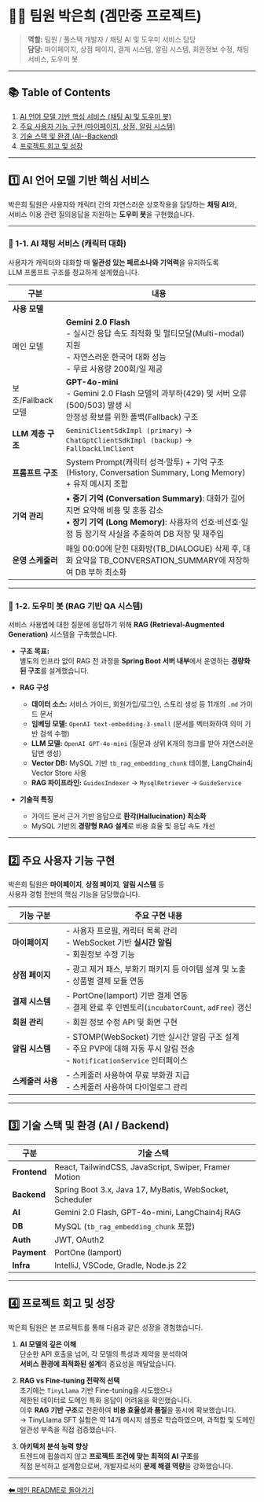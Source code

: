 # 🧑‍💻 팀원 박은희 (겜만중 프로젝트)

> **역할:** 팀원 / 풀스택 개발자 / 채팅 AI 및 도우미 서비스 담당  
> **담당:** 마이페이지, 상점 페이지, 결제 시스템, 알림 시스템, 회원정보 수정, 채팅 서비스, 도우미 봇  

---

## 📚 Table of Contents
1. [AI 언어 모델 기반 핵심 서비스 (채팅 AI 및 도우미 봇)](#1-ai-언어-모델-기반-핵심-서비스-채팅-ai-및-도우미-봇)
2. [주요 사용자 기능 구현 (마이페이지, 상점, 알림 시스템)](#2-주요-사용자-기능-구현-마이페이지-상점-알림-시스템)
3. [기술 스택 및 환경 (AI--Backend)](#3-기술-스택-및-환경-ai--backend)
4. [프로젝트 회고 및 성장](#4-프로젝트-회고-및-성장)

---

## 1️⃣ AI 언어 모델 기반 핵심 서비스

박은희 팀원은 사용자와 캐릭터 간의 자연스러운 상호작용을 담당하는 **채팅 AI**와,  
서비스 이용 관련 질의응답을 지원하는 **도우미 봇**을 구현했습니다.

---

### 🧠 1-1. AI 채팅 서비스 (캐릭터 대화)

사용자가 캐릭터와 대화할 때 **일관성 있는 페르소나와 기억력**을 유지하도록  
LLM 프롬프트 구조를 정교하게 설계했습니다.

| 구분 | 내용 |
|------|------|
| **사용 모델** |  |
| 메인 모델 | **Gemini 2.0 Flash**<br/>- 실시간 응답 속도 최적화 및 멀티모달(Multi-modal) 지원<br/>- 자연스러운 한국어 대화 성능<br/>- 무료 사용량 200회/일 제공 |
| 보조/Fallback 모델 | **GPT-4o-mini**<br/>- Gemini 2.0 Flash 모델의 과부하(429) 및 서버 오류(500/503) 발생 시<br/>  안정성 확보를 위한 폴백(Fallback) 구조 |
| **LLM 계층 구조** | `GeminiClientSdkImpl (primary)` → `ChatGptClientSdkImpl (backup)` → `FallbackLlmClient` |
| **프롬프트 구조** | System Prompt(캐릭터 성격·말투) + 기억 구조(History, Conversation Summary, Long Memory) + 유저 메시지 조합 |
| **기억 관리** | • **중기 기억 (Conversation Summary)**: 대화가 길어지면 요약해 비용 및 혼동 감소<br/>• **장기 기억 (Long Memory)**: 사용자의 선호·비선호·일정 등 장기적 사실을 추출하여 DB 저장 및 재주입 |
| **운영 스케줄러** | 매일 00:00에 닫힌 대화방(TB_DIALOGUE) 삭제 후, 대화 요약을 TB_CONVERSATION_SUMMARY에 저장하여 DB 부하 최소화 |

---

### 🤖 1-2. 도우미 봇 (RAG 기반 QA 시스템)

서비스 사용법에 대한 질문에 응답하기 위해 **RAG (Retrieval-Augmented Generation)** 시스템을 구축했습니다.

- **구조 목표:**  
  별도의 인프라 없이 RAG 전 과정을 **Spring Boot 서버 내부**에서 운영하는 **경량화된 구조**를 설계했습니다.

- **RAG 구성**
  - **데이터 소스:** 서비스 가이드, 회원가입/로그인, 스토리 생성 등 11개의 `.md` 가이드 문서  
  - **임베딩 모델:** `OpenAI text-embedding-3-small` (문서를 벡터화하여 의미 기반 검색 수행)  
  - **LLM 모델:** `OpenAI GPT-4o-mini` (질문과 상위 K개의 청크를 받아 자연스러운 답변 생성)  
  - **Vector DB:** MySQL 기반 `tb_rag_embedding_chunk` 테이블, LangChain4j Vector Store 사용  
  - **RAG 파이프라인:** `GuidesIndexer` → `MysqlRetriever` → `GuideService`  

- **기술적 특징**
  - 가이드 문서 근거 기반 응답으로 **환각(Hallucination) 최소화**  
  - MySQL 기반의 **경량형 RAG 설계**로 비용 효율 및 응답 속도 개선  

---

## 2️⃣ 주요 사용자 기능 구현

박은희 팀원은 **마이페이지**, **상점 페이지**, **알림 시스템** 등  
사용자 경험 전반의 핵심 기능을 담당했습니다.

| 기능 구분 | 주요 구현 내용 |
|------------|----------------|
| **마이페이지** | - 사용자 프로필, 캐릭터 목록 관리<br/>- WebSocket 기반 **실시간 알림**<br/>- 회원정보 수정 기능|
| **상점 페이지** | - 광고 제거 패스, 부화기 패키지 등 아이템 설계 및 노출<br/>- 상품별 결제 모듈 연동 |
| **결제 시스템** | - PortOne(Iamport) 기반 결제 연동<br/>- 결제 완료 후 인벤토리(`incubatorCount`, `adFree`) 갱신|
| **회원 관리** | - 회원 정보 수정 API 및 화면 구현<br/>
| **알림 시스템** | - STOMP(WebSocket) 기반 실시간 알림 구조 설계<br/>- 주요 PVP에 대해 자동 푸시 알림 전송<br/>- `NotificationService` 인터페이스 |
| **스케줄러 사용** | - 스케줄러 사용하여 무료 부화권 지급<br/>- 스케줄러 사용하여 다이얼로그 관리 |

---

## 3️⃣ 기술 스택 및 환경 (AI / Backend)

| 구분 | 기술 스택 |
|------|-------------|
| **Frontend** | React, TailwindCSS, JavaScript, Swiper, Framer Motion |
| **Backend** | Spring Boot 3.x, Java 17, MyBatis, WebSocket, Scheduler |
| **AI** | Gemini 2.0 Flash, GPT-4o-mini, LangChain4j RAG |
| **DB** | MySQL (`tb_rag_embedding_chunk` 포함) |
| **Auth** | JWT, OAuth2 |
| **Payment** | PortOne (Iamport) |
| **Infra** | IntelliJ, VSCode, Gradle, Node.js 22 |

---

## 4️⃣ 프로젝트 회고 및 성장

박은희 팀원은 본 프로젝트를 통해 다음과 같은 성장을 경험했습니다.

1. **AI 모델의 깊은 이해**  
   단순한 API 호출을 넘어, 각 모델의 특성과 제약을 분석하여  
   **서비스 환경에 최적화된 설계**의 중요성을 깨달았습니다.

2. **RAG vs Fine-tuning 전략적 선택**  
   초기에는 `TinyLlama` 기반 Fine-tuning을 시도했으나  
   제한된 데이터로 도메인 특화 응답이 어려움을 확인했습니다.  
   이후 **RAG 기반 구조**로 전환하여 **비용 효율성과 품질**을 동시에 확보했습니다.  
   → TinyLlama SFT 실험은 약 14개 메시지 샘플로 학습하였으며, 과적합 및 도메인 일관성 부족을 직접 검증했습니다.

3. **아키텍처 분석 능력 향상**  
   트렌드에 휩쓸리지 않고 **프로젝트 조건에 맞는 최적의 AI 구조**를  
   직접 분석하고 설계함으로써, 개발자로서의 **문제 해결 역량**을 강화했습니다.

---

[⬅ 메인 README로 돌아가기](../../README.md)
